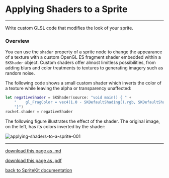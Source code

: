# Applying Shaders to a Sprite

----------------------

Write custom GLSL code that modifies the look of your sprite.

### Overview

You can use the `shader` property of a sprite node to change the appearance of a texture with a custom OpenGL ES fragment shader embedded within a `SKShader` object. Custom shaders offer almost limitless possibilities, from adding blurs and color treatments to textures to generating imagery such as random noise.

The following code shows a small custom shader which inverts the color of a texture while leaving the alpha or transparency unaffected:

```swift
let negativeShader = SKShader(source: "void main() { " +
    "    gl_FragColor = vec4(1.0 - SKDefaultShading().rgb, SKDefaultShading().a); " +
    "}")
rocket.shader = negativeShader
```

The following figure illustrates the effect of the shader. The original image, on the left, has its colors inverted by the shader:

![applying-shaders-to-a-sprite-001](/images/031-skspritenode-applying-shaders-to-a-sprite-001.png)

-----------------------------

[download this page as .md](https://raw.githubusercontent.com/retrokid/retrokid.github.io/master/tech_notes/spritekit_documentation/031-skspritenode-applying-shaders-to-a-sprite.md)

[download this page as .pdf](https://github.com/retrokid/retrokid.github.io/raw/master/tech_notes/spritekit_documentation/031-skspritenode-applying-shaders-to-a-sprite.pdf)

[back to SpriteKit documentation](./spritekit-documentation)
